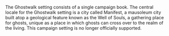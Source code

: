 The Ghostwalk setting consists of a single campaign book. The central locale
for the Ghostwalk setting is a city called Manifest, a mausoleum city built
atop a geological feature known as the Well of Souls, a gathering place for
ghosts, unique as a place in which ghosts can cross over to the realm of the
living. This campaign setting is no longer officially supported.
